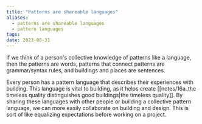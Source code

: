 ```yaml
---
title: "Patterns are shareable languages"
aliases:
  - patterns are shareable languages
  - pattern languages
tags: 
date: 2023-08-31
---
```


If we think of a person's collective knowledge of patterns like a language, then the patterns are words, patterns that connect patterns are grammar/syntax rules, and buildings and places are sentences.

Every person has a pattern language that describes their experiences with building. This language is vital to building, as it helps create [[notes/16a_the timeless quality distinguishes good buildings|the timeless quality]]. By sharing these languages with other people or building a collective pattern language, we can more easily collaborate on building and design. This is sort of like equalizing expectations before working on a project.